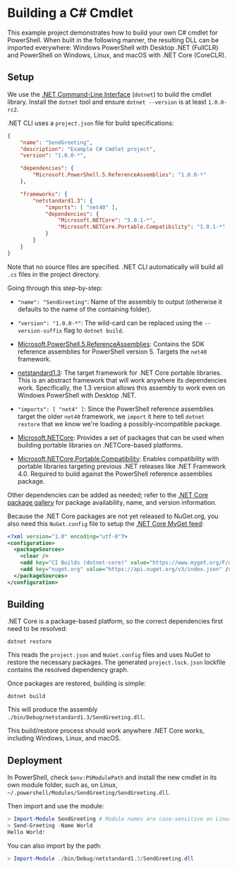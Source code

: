 Building a C# Cmdlet
====================

This example project demonstrates how to build your own C# cmdlet for PowerShell.
When built in the following manner, the resulting DLL can be imported everywhere:
Windows PowerShell with Desktop .NET (FullCLR) and PowerShell on Windows, Linux, and macOS with .NET Core (CoreCLR).

Setup
-----

We use the [.NET Command-Line Interface][dotnet-cli] (`dotnet`) to build the cmdlet library.
Install the `dotnet` tool and ensure `dotnet --version` is at least `1.0.0-rc2`.

.NET CLI uses a `project.json` file for build specifications:

```json
{
    "name": "SendGreeting",
    "description": "Example C# Cmdlet project",
    "version": "1.0.0-*",

    "dependencies": {
        "Microsoft.PowerShell.5.ReferenceAssemblies": "1.0.0-*"
    },

    "frameworks": {
        "netstandard1.3": {
            "imports": [ "net40" ],
            "dependencies": {
                "Microsoft.NETCore": "5.0.1-*",
                "Microsoft.NETCore.Portable.Compatibility": "1.0.1-*"
            }
        }
    }
}
```

Note that no source files are specified.
.NET CLI automatically will build all `.cs` files in the project directory.

Going through this step-by-step:

- `"name": "SendGreeting"`: Name of the assembly to output (otherwise it defaults to the name of the containing folder).

- `"version": "1.0.0-*"`: The wild-card can be replaced using the `--version-suffix` flag to `dotnet build`.

- [Microsoft.PowerShell.5.ReferenceAssemblies][powershell]: Contains the SDK reference assemblies for PowerShell version 5.
  Targets the `net40` framework.

- [netstandard1.3][]: The target framework for .NET Core portable libraries.
  This is an abstract framework that will work anywhere its dependencies work.
  Specifically, the 1.3 version allows this assembly to work even on Windows PowerShell with Desktop .NET.

- `"imports": [ "net4" ]`: Since the PowerShell reference assemblies target the older `net40` framework,
  we `import` it here to tell `dotnet restore` that we know we're loading a possibly-incompatible package.

- [Microsoft.NETCore][netcore]: Provides a set of packages that can be used when building portable
  libraries on .NETCore-based platforms.

- [Microsoft.NETCore.Portable.Compatibility][portable]: Enables compatibility
  with portable libraries targeting previous .NET releases like .NET Framework 4.0.
  Required to build against the PowerShell reference assemblies package.

Other dependencies can be added as needed;
refer to the [.NET Core package gallery][myget] for package availability, name, and version information.

Because the .NET Core packages are not yet released to NuGet.org,
you also need this `NuGet.config` file to setup the [.NET Core MyGet feed][myget]:

```xml
<?xml version="1.0" encoding="utf-8"?>
<configuration>
  <packageSources>
    <clear />
    <add key="CI Builds (dotnet-core)" value="https://www.myget.org/F/dotnet-core/api/v3/index.json" />
    <add key="nuget.org" value="https://api.nuget.org/v3/index.json" />
  </packageSources>
</configuration>
```

[dotnet-cli]: https://github.com/dotnet/cli#new-to-net-cli
[powershell]: https://www.nuget.org/packages/Microsoft.PowerShell.5.ReferenceAssemblies
[netstandard1.3]: https://github.com/dotnet/corefx/blob/master/Documentation/architecture/net-standard-applications.md
[netcore]: https://dotnet.myget.org/feed/dotnet-core/package/nuget/Microsoft.NETCore
[portable]: https://dotnet.myget.org/feed/dotnet-core/package/nuget/Microsoft.NETCore.Portable.Compatibility
[myget]: https://dotnet.myget.org/gallery/dotnet-core

Building
--------

.NET Core is a package-based platform, so the correct dependencies first need to be resolved:

```
dotnet restore
```

This reads the `project.json` and `NuGet.config` files and uses NuGet to restore the necessary packages.
The generated `project.lock.json` lockfile contains the resolved dependency graph.

Once packages are restored, building is simple:

```
dotnet build
```

This will produce the assembly `./bin/Debug/netstandard1.3/SendGreeting.dll`.

This build/restore process should work anywhere .NET Core works, including Windows, Linux, and macOS.

Deployment
----------

In PowerShell, check `$env:PSModulePath` and install the new cmdlet in its own
module folder, such as, on Linux,
`~/.powershell/Modules/SendGreeting/SendGreeting.dll`.

Then import and use the module:

```powershell
> Import-Module SendGreeting # Module names are case-sensitive on Linux
> Send-Greeting -Name World
Hello World!
```

You can also import by the path:

```powershell
> Import-Module ./bin/Debug/netstandard1.3/SendGreeting.dll
```
